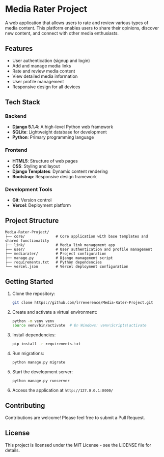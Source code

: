 # Media Rater Project

A web application that allows users to rate and review various types of media content. This platform enables users to share their opinions, discover new content, and connect with other media enthusiasts.

## Features

- User authentication (signup and login)
- Add and manage media links
- Rate and review media content
- View detailed media information
- User profile management
- Responsive design for all devices

## Tech Stack

### Backend
- **Django 5.1.4**: A high-level Python web framework
- **SQLite**: Lightweight database for development
- **Python**: Primary programming language

### Frontend
- **HTML5**: Structure of web pages
- **CSS**: Styling and layout
- **Django Templates**: Dynamic content rendering
- **Bootstrap**: Responsive design framework

### Development Tools
- **Git**: Version control
- **Vercel**: Deployment platform

## Project Structure

```
Media-Rater-Project/
├── core/              # Core application with base templates and shared functionality
├── link/              # Media link management app
├── user/              # User authentication and profile management
├── mediarater/        # Project configuration
├── manage.py          # Django management script
├── requirements.txt   # Python dependencies
└── vercel.json        # Vercel deployment configuration
```

## Getting Started

1. Clone the repository:
   ```bash
   git clone https://github.com/lrreverence/Media-Rater-Project.git
   ```

2. Create and activate a virtual environment:
   ```bash
   python -m venv venv
   source venv/bin/activate  # On Windows: venv\Scripts\activate
   ```

3. Install dependencies:
   ```bash
   pip install -r requirements.txt
   ```

4. Run migrations:
   ```bash
   python manage.py migrate
   ```

5. Start the development server:
   ```bash
   python manage.py runserver
   ```

6. Access the application at `http://127.0.0.1:8000/`

## Contributing

Contributions are welcome! Please feel free to submit a Pull Request.

## License

This project is licensed under the MIT License - see the LICENSE file for details. 